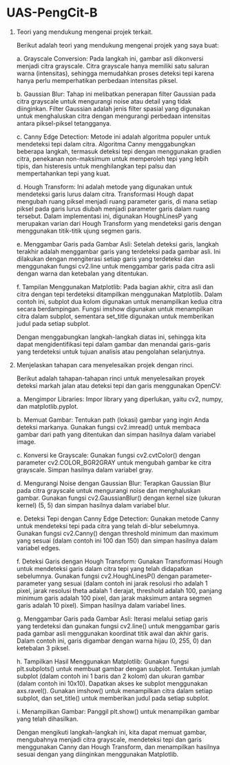 # UAS-PengCit-B
1. Teori yang mendukung mengenai projek terkait.
   
   Berikut adalah teori yang mendukung mengenai projek yang saya buat:
   
   a. Grayscale Conversion: Pada langkah ini, gambar asli dikonversi menjadi citra grayscale. Citra grayscale hanya memiliki satu saluran       warna (intensitas), sehingga memudahkan proses deteksi tepi karena hanya perlu memperhatikan perbedaan intensitas piksel.
   
   b. Gaussian Blur: Tahap ini melibatkan penerapan filter Gaussian pada citra grayscale untuk mengurangi noise atau detail yang tidak          diinginkan. Filter Gaussian adalah jenis filter spasial yang digunakan untuk menghaluskan citra dengan mengurangi perbedaan               intensitas antara piksel-piksel tetangganya.
   
   c. Canny Edge Detection: Metode ini adalah algoritma populer untuk mendeteksi tepi dalam citra. Algoritma Canny menggabungkan beberapa       langkah, termasuk deteksi tepi dengan menggunakan gradien citra, penekanan non-maksimum untuk memperoleh tepi yang lebih tipis, dan       histeresis untuk menghilangkan tepi palsu dan mempertahankan tepi yang kuat.
   
   d. Hough Transform: Ini adalah metode yang digunakan untuk mendeteksi garis lurus dalam citra. Transformasi Hough dapat mengubah ruang       piksel menjadi ruang parameter garis, di mana setiap piksel pada garis lurus diubah menjadi parameter garis dalam ruang tersebut.         Dalam implementasi ini, digunakan HoughLinesP yang merupakan varian dari Hough Transform yang mendeteksi garis dengan menggunakan         titik-titik ujung segmen garis.
   
   e. Menggambar Garis pada Gambar Asli: Setelah deteksi garis, langkah terakhir adalah menggambar garis yang terdeteksi pada gambar            asli. Ini dilakukan dengan mengiterasi setiap garis yang terdeteksi dan menggunakan fungsi cv2.line untuk menggambar garis pada           citra asli dengan warna dan ketebalan yang ditentukan.
   
   f. Tampilan Menggunakan Matplotlib: Pada bagian akhir, citra asli dan citra dengan tepi terdeteksi ditampilkan menggunakan Matplotlib.       Dalam contoh ini, subplot dua kolom digunakan untuk menampilkan kedua citra secara berdampingan. Fungsi imshow digunakan untuk            menampilkan citra dalam subplot, sementara set_title digunakan untuk memberikan judul pada setiap subplot.
   
     Dengan menggabungkan langkah-langkah diatas ini, sehingga kita dapat mengidentifikasi tepi dalam gambar dan menandai garis-garis          yang terdeteksi untuk tujuan analisis atau pengolahan selanjutnya.
   
2. Menjelaskan tahapan cara menyelesaikan projek dengan rinci.
   
   Berikut adalah tahapan-tahapan rinci untuk menyelesaikan proyek deteksi markah jalan atau deteksi  tepi dan garis menggunakan OpenCV:
   
   a. Mengimpor Libraries: Impor library yang diperlukan, yaitu cv2, numpy, dan matplotlib.pyplot.
   
   b. Memuat Gambar: Tentukan path (lokasi) gambar yang ingin Anda deteksi markanya. Gunakan fungsi cv2.imread() untuk membaca gambar           dari path yang ditentukan dan simpan hasilnya dalam variabel image.
   
   c. Konversi ke Grayscale: Gunakan fungsi cv2.cvtColor() dengan parameter cv2.COLOR_BGR2GRAY untuk mengubah gambar ke citra grayscale.        Simpan hasilnya dalam variabel gray.
   
   d. Mengurangi Noise dengan Gaussian Blur: Terapkan Gaussian Blur pada citra grayscale untuk mengurangi noise dan menghaluskan gambar.        Gunakan fungsi cv2.GaussianBlur() dengan kernel size (ukuran kernel) (5, 5) dan simpan hasilnya dalam variabel blur.
   
   e. Deteksi Tepi dengan Canny Edge Detection: Gunakan metode Canny untuk mendeteksi tepi pada citra yang telah di-blur sebelumnya.            Gunakan fungsi cv2.Canny() dengan threshold minimum dan maximum yang sesuai (dalam contoh ini 100 dan 150) dan simpan hasilnya            dalam variabel edges.
   
   f. Deteksi Garis dengan Hough Transform: Gunakan Transformasi Hough untuk mendeteksi garis dalam citra tepi yang telah didapatkan            sebelumnya. Gunakan fungsi cv2.HoughLinesP() dengan parameter-parameter yang sesuai (dalam contoh ini jarak resolusi rho adalah 1         pixel, jarak resolusi theta adalah 1 derajat, threshold adalah 100, panjang minimum garis adalah 100 pixel, dan jarak maksimum            antara segmen garis adalah 10 pixel). Simpan hasilnya dalam variabel lines.
   
   g. Menggambar Garis pada Gambar Asli: Iterasi melalui setiap garis yang terdeteksi dan gunakan fungsi cv2.line() untuk menggambar            garis pada gambar asli menggunakan koordinat titik awal dan akhir garis. Dalam contoh ini, garis digambar dengan warna hijau (0,          255, 0) dan ketebalan 3 piksel.
   
   h. Tampilkan Hasil Menggunakan Matplotlib: Gunakan fungsi plt.subplots() untuk membuat gambar dengan subplot. Tentukan jumlah subplot        (dalam contoh ini 1 baris dan 2 kolom) dan ukuran gambar (dalam contoh ini 10x10). Dapatkan akses ke subplot menggunakan                  axs.ravel(). Gunakan imshow() untuk menampilkan citra dalam setiap subplot, dan set_title() untuk memberikan judul pada setiap            subplot.
   
   i. Menampilkan Gambar: Panggil plt.show() untuk menampilkan gambar yang telah dihasilkan.

   Dengan mengikuti langkah-langkah ini, kita dapat memuat gambar, mengubahnya menjadi citra grayscale, mendeteksi tepi dan garis            menggunakan Canny dan Hough Transform, dan menampilkan hasilnya sesuai dengan yang diinginkan menggunakan Matplotlib.
